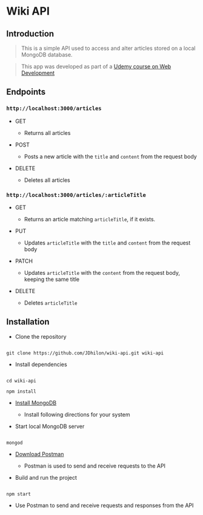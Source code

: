 
# Wiki API

  

## Introduction

  

> This is a simple API used to access and alter articles stored on a local MongoDB database.

  

> This app was developed as part of a [Udemy course on Web Development](https://www.udemy.com/course/the-complete-web-development-bootcamp/)

  

## Endpoints

  
### `http://localhost:3000/articles`
- GET 
	- Returns all articles

- POST 
	- Posts a new article with the ```title``` and ```content``` from the request body

- DELETE 
	- Deletes all articles

### `http://localhost:3000/articles/:articleTitle`
- GET 
	- Returns an article matching ```articleTitle```, if it exists. 

- PUT
	- Updates ```articleTitle```  with the ```title``` and ```content``` from the request body

- PATCH
	- Updates ```articleTitle```  with the ```content``` from the request body, keeping the same title

- DELETE 
	- Deletes ```articleTitle```
  
  

## Installation

  

- Clone the repository

```

git clone https://github.com/JDhilon/wiki-api.git wiki-api

```

  

- Install dependencies

```

cd wiki-api

npm install

```

  

-  [Install MongoDB](https://docs.mongodb.com/manual/installation/)

	- Install following directions for your system

  

- Start local MongoDB server

```

mongod

```

  

-  [Download Postman](https://www.postman.com/downloads/)

	- Postman is used to send and receive requests to the API

  

- Build and run the project

```

npm start

```

  

- Use Postman to send and receive requests and responses from the API